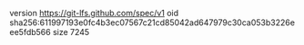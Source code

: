 version https://git-lfs.github.com/spec/v1
oid sha256:611997193e0fc4b3ec07567c21cd85042ad647979c30ca053b3226eee5fdb566
size 7245
